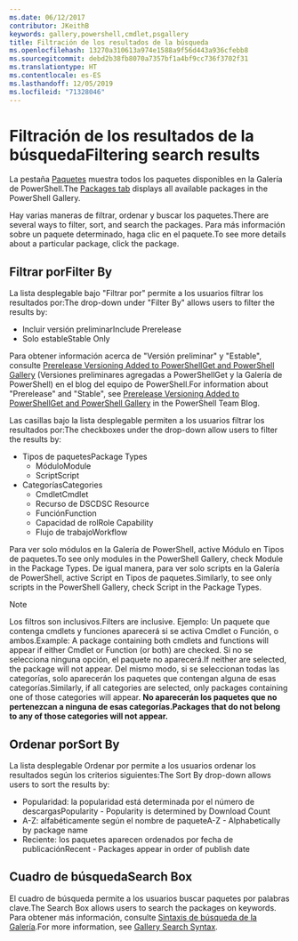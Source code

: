 ```yaml
---
ms.date: 06/12/2017
contributor: JKeithB
keywords: gallery,powershell,cmdlet,psgallery
title: Filtración de los resultados de la búsqueda
ms.openlocfilehash: 13270a310613a974e1588a9f56d443a936cfebb8
ms.sourcegitcommit: debd2b38fb8070a7357bf1a4bf9cc736f3702f31
ms.translationtype: HT
ms.contentlocale: es-ES
ms.lasthandoff: 12/05/2019
ms.locfileid: "71328046"
---
```

# <a name="filtering-search-results"></a><span data-ttu-id="46b39-103">Filtración de los resultados de la búsqueda</span><span class="sxs-lookup"><span data-stu-id="46b39-103">Filtering search results</span></span>

<span data-ttu-id="46b39-104">La pestaña [Paquetes](https://www.powershellgallery.com/packages) muestra todos los paquetes disponibles en la Galería de PowerShell.</span><span class="sxs-lookup"><span data-stu-id="46b39-104">The [Packages tab](https://www.powershellgallery.com/packages) displays all available packages in the PowerShell Gallery.</span></span>

<span data-ttu-id="46b39-105">Hay varias maneras de filtrar, ordenar y buscar los paquetes.</span><span class="sxs-lookup"><span data-stu-id="46b39-105">There are several ways to filter, sort, and search the packages.</span></span>
<span data-ttu-id="46b39-106">Para más información sobre un paquete determinado, haga clic en el paquete.</span><span class="sxs-lookup"><span data-stu-id="46b39-106">To see more details about a particular package, click the package.</span></span>

## <a name="filter-by"></a><span data-ttu-id="46b39-107">Filtrar por</span><span class="sxs-lookup"><span data-stu-id="46b39-107">Filter By</span></span>

<span data-ttu-id="46b39-108">La lista desplegable bajo "Filtrar por" permite a los usuarios filtrar los resultados por:</span><span class="sxs-lookup"><span data-stu-id="46b39-108">The drop-down under "Filter By" allows users to filter the results by:</span></span>
- <span data-ttu-id="46b39-109">Incluir versión preliminar</span><span class="sxs-lookup"><span data-stu-id="46b39-109">Include Prerelease</span></span>
- <span data-ttu-id="46b39-110">Solo estable</span><span class="sxs-lookup"><span data-stu-id="46b39-110">Stable Only</span></span>

<span data-ttu-id="46b39-111">Para obtener información acerca de "Versión preliminar" y "Estable", consulte [Prerelease Versioning Added to PowerShellGet and PowerShell Gallery](https://blogs.msdn.microsoft.com/powershell/2017/12/05/prerelease-versioning-added-to-powershellget-and-powershell-gallery/) (Versiones preliminares agregadas a PowerShellGet y la Galería de PowerShell) en el blog del equipo de PowerShell.</span><span class="sxs-lookup"><span data-stu-id="46b39-111">For information about "Prerelease" and "Stable", see [Prerelease Versioning Added to PowerShellGet and PowerShell Gallery](https://blogs.msdn.microsoft.com/powershell/2017/12/05/prerelease-versioning-added-to-powershellget-and-powershell-gallery/) in the PowerShell Team Blog.</span></span>

<span data-ttu-id="46b39-112">Las casillas bajo la lista desplegable permiten a los usuarios filtrar los resultados por:</span><span class="sxs-lookup"><span data-stu-id="46b39-112">The checkboxes under the drop-down allow users to filter the results by:</span></span>
- <span data-ttu-id="46b39-113">Tipos de paquetes</span><span class="sxs-lookup"><span data-stu-id="46b39-113">Package Types</span></span>
  - <span data-ttu-id="46b39-114">Módulo</span><span class="sxs-lookup"><span data-stu-id="46b39-114">Module</span></span>
  - <span data-ttu-id="46b39-115">Script</span><span class="sxs-lookup"><span data-stu-id="46b39-115">Script</span></span>
- <span data-ttu-id="46b39-116">Categorías</span><span class="sxs-lookup"><span data-stu-id="46b39-116">Categories</span></span>
  - <span data-ttu-id="46b39-117">Cmdlet</span><span class="sxs-lookup"><span data-stu-id="46b39-117">Cmdlet</span></span>
  - <span data-ttu-id="46b39-118">Recurso de DSC</span><span class="sxs-lookup"><span data-stu-id="46b39-118">DSC Resource</span></span>
  - <span data-ttu-id="46b39-119">Función</span><span class="sxs-lookup"><span data-stu-id="46b39-119">Function</span></span>
  - <span data-ttu-id="46b39-120">Capacidad de rol</span><span class="sxs-lookup"><span data-stu-id="46b39-120">Role Capability</span></span>
  - <span data-ttu-id="46b39-121">Flujo de trabajo</span><span class="sxs-lookup"><span data-stu-id="46b39-121">Workflow</span></span>

<span data-ttu-id="46b39-122">Para ver solo módulos en la Galería de PowerShell, active Módulo en Tipos de paquetes.</span><span class="sxs-lookup"><span data-stu-id="46b39-122">To see only modules in the PowerShell Gallery, check Module in the Package Types.</span></span>
<span data-ttu-id="46b39-123">De igual manera, para ver solo scripts en la Galería de PowerShell, active Script en Tipos de paquetes.</span><span class="sxs-lookup"><span data-stu-id="46b39-123">Similarly, to see only scripts in the PowerShell Gallery, check Script in the Package Types.</span></span>

> [!NOTE]
> <span data-ttu-id="46b39-124">Los filtros son inclusivos.</span><span class="sxs-lookup"><span data-stu-id="46b39-124">Filters are inclusive.</span></span>
> <span data-ttu-id="46b39-125">Ejemplo: Un paquete que contenga cmdlets y funciones aparecerá si se activa Cmdlet o Función, o ambos.</span><span class="sxs-lookup"><span data-stu-id="46b39-125">Example: A package containing both cmdlets and functions will appear if either Cmdlet or Function (or both) are checked.</span></span>
> <span data-ttu-id="46b39-126">Si no se selecciona ninguna opción, el paquete no aparecerá.</span><span class="sxs-lookup"><span data-stu-id="46b39-126">If neither are selected, the package will not appear.</span></span>
> <span data-ttu-id="46b39-127">Del mismo modo, si se seleccionan todas las categorías, solo aparecerán los paquetes que contengan alguna de esas categorías.</span><span class="sxs-lookup"><span data-stu-id="46b39-127">Similarly, if all categories are selected, only packages containing one of those categories will appear.</span></span>
> <span data-ttu-id="46b39-128">**No aparecerán los paquetes que no pertenezcan a ninguna de esas categorías.**</span><span class="sxs-lookup"><span data-stu-id="46b39-128">**Packages that do not belong to any of those categories will not appear.**</span></span>

## <a name="sort-by"></a><span data-ttu-id="46b39-129">Ordenar por</span><span class="sxs-lookup"><span data-stu-id="46b39-129">Sort By</span></span>

<span data-ttu-id="46b39-130">La lista desplegable Ordenar por permite a los usuarios ordenar los resultados según los criterios siguientes:</span><span class="sxs-lookup"><span data-stu-id="46b39-130">The Sort By drop-down allows users to sort the results by:</span></span>
- <span data-ttu-id="46b39-131">Popularidad: la popularidad está determinada por el número de descargas</span><span class="sxs-lookup"><span data-stu-id="46b39-131">Popularity - Popularity is determined by Download Count</span></span>
- <span data-ttu-id="46b39-132">A-Z: alfabéticamente según el nombre de paquete</span><span class="sxs-lookup"><span data-stu-id="46b39-132">A-Z - Alphabetically by package name</span></span>
- <span data-ttu-id="46b39-133">Reciente: los paquetes aparecen ordenados por fecha de publicación</span><span class="sxs-lookup"><span data-stu-id="46b39-133">Recent - Packages appear in order of publish date</span></span>

## <a name="search-box"></a><span data-ttu-id="46b39-134">Cuadro de búsqueda</span><span class="sxs-lookup"><span data-stu-id="46b39-134">Search Box</span></span>

<span data-ttu-id="46b39-135">El cuadro de búsqueda permite a los usuarios buscar paquetes por palabras clave.</span><span class="sxs-lookup"><span data-stu-id="46b39-135">The Search Box allows users to search the packages on keywords.</span></span>
<span data-ttu-id="46b39-136">Para obtener más información, consulte [Sintaxis de búsqueda de la Galería](search-syntax.md).</span><span class="sxs-lookup"><span data-stu-id="46b39-136">For more information, see [Gallery Search Syntax](search-syntax.md).</span></span>
